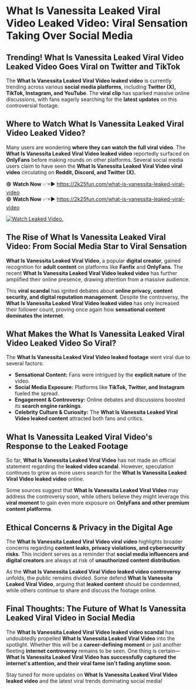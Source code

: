 # What Is Vanessita Leaked Viral Video Leaked Video: Viral Sensation Taking Over Social Media

## **Trending! What Is Vanessita Leaked Viral Video Leaked Video Goes Viral on Twitter and TikTok**
The **What Is Vanessita Leaked Viral Video leaked video** is currently trending across various **social media platforms**, including **Twitter (X), TikTok, Instagram, and YouTube**. The **viral clip** has sparked massive online discussions, with fans eagerly searching for the **latest updates** on this controversial footage.

## **Where to Watch What Is Vanessita Leaked Viral Video Leaked Video?**
Many users are wondering **where they can watch the full viral video**. The **What Is Vanessita Leaked Viral Video leaked video** reportedly surfaced on **OnlyFans** before making rounds on other platforms. Several social media users claim to have seen the **What Is Vanessita Leaked Viral Video viral video** circulating on **Reddit, Discord, and Twitter (X).**

🟢 **Watch Now** ✅=► https://2k25fun.com/what-is-vanessita-leaked-viral-video  
🟢 **Watch Now** ✅=► https://2k25fun.com/what-is-vanessita-leaked-viral-video  

[![Watch Leaked Video.](https://miro.medium.com/v2/resize:fit:828/format:webp/1*cilzJN44JGOrTw9NJCrNHA.gif "Watch Leaked Video")](https://2k25fun.com/what-is-vanessita-leaked-viral-video)

## **The Rise of What Is Vanessita Leaked Viral Video: From Social Media Star to Viral Sensation**
**What Is Vanessita Leaked Viral Video**, a popular **digital creator**, gained recognition for **adult content** on platforms like **Fanfix** and **OnlyFans**. The recent **What Is Vanessita Leaked Viral Video leaked video** has further amplified their online presence, drawing attention from a massive audience.

This **viral scandal** has ignited debates about **online privacy, content security, and digital reputation management**. Despite the controversy, the **What Is Vanessita Leaked Viral Video leaked video** has only increased their follower count, proving once again how **sensational content dominates the internet**.

## **What Makes the What Is Vanessita Leaked Viral Video Leaked Video So Viral?**
The **What Is Vanessita Leaked Viral Video leaked footage** went viral due to several factors:
- **Sensational Content:** Fans were intrigued by the **explicit nature** of the video.
- **Social Media Exposure:** Platforms like **TikTok, Twitter, and Instagram** fueled the spread.
- **Engagement & Controversy:** Online debates and discussions boosted its **search engine rankings**.
- **Celebrity Culture & Curiosity:** The **What Is Vanessita Leaked Viral Video leaked content** attracted both fans and critics.

## **What Is Vanessita Leaked Viral Video's Response to the Leaked Footage**
So far, **What Is Vanessita Leaked Viral Video** has not made an official statement regarding the **leaked video scandal**. However, speculation continues to grow as more users search for the **What Is Vanessita Leaked Viral Video leaked video** online.

Some sources suggest that **What Is Vanessita Leaked Viral Video** may address the controversy soon, while others believe they might leverage this **viral moment** to gain even more exposure on **OnlyFans and other premium content platforms**.

## **Ethical Concerns & Privacy in the Digital Age**
The **What Is Vanessita Leaked Viral Video viral video** highlights broader concerns regarding **content leaks, privacy violations, and cybersecurity risks**. This incident serves as a reminder that **social media influencers and digital creators** are always at risk of **unauthorized content distribution**.

As the **What Is Vanessita Leaked Viral Video leaked video controversy** unfolds, the public remains divided. Some defend **What Is Vanessita Leaked Viral Video**, arguing that **leaked content** should be condemned, while others continue to share and discuss the footage online.

## **Final Thoughts: The Future of What Is Vanessita Leaked Viral Video in Social Media**
The **What Is Vanessita Leaked Viral Video leaked video scandal** has undoubtedly propelled **What Is Vanessita Leaked Viral Video** into the spotlight. Whether this will be a **career-defining moment** or just another fleeting **internet controversy** remains to be seen. One thing is certain—**What Is Vanessita Leaked Viral Video has successfully captured the internet's attention, and their viral fame isn't fading anytime soon.**

Stay tuned for more updates on **What Is Vanessita Leaked Viral Video leaked video** and the latest viral trends dominating social media!